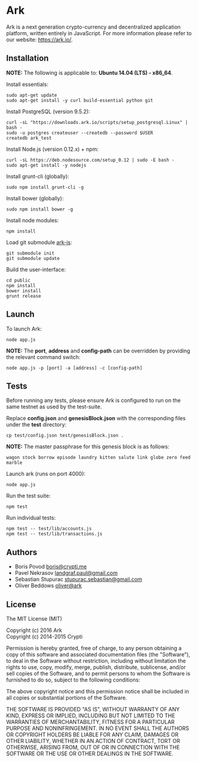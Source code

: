# Ark

Ark is a next generation crypto-currency and decentralized application platform, written entirely in JavaScript. For more information please refer to our website: https://ark.io/.

## Installation

**NOTE:** The following is applicable to: **Ubuntu 14.04 (LTS) - x86_64**.

Install essentials:

```
sudo apt-get update
sudo apt-get install -y curl build-essential python git
```

Install PostgreSQL (version 9.5.2):

```
curl -sL "https://downloads.ark.io/scripts/setup_postgresql.Linux" | bash -
sudo -u postgres createuser --createdb --password $USER
createdb ark_test
```

Install Node.js (version 0.12.x) + npm:

```
curl -sL https://deb.nodesource.com/setup_0.12 | sudo -E bash -
sudo apt-get install -y nodejs
```

Install grunt-cli (globally):

```
sudo npm install grunt-cli -g
```

Install bower (globally):

```
sudo npm install bower -g
```

Install node modules:

```
npm install
```

Load git submodule [ark-js](https://github.com/LiskHQ/ark-js):

```
git submodule init
git submodule update
```

Build the user-interface:

```
cd public
npm install
bower install
grunt release
```

## Launch

To launch Ark:

```
node app.js
```

**NOTE:** The **port**, **address** and **config-path** can be overridden by providing the relevant command switch:

```
node app.js -p [port] -a [address] -c [config-path]
```

## Tests

Before running any tests, please ensure Ark is configured to run on the same testnet as used by the test-suite.

Replace **config.json** and **genesisBlock.json** with the corresponding files under the **test** directory:

```
cp test/config.json test/genesisBlock.json .
```

**NOTE:** The master passphrase for this genesis block is as follows:

```
wagon stock borrow episode laundry kitten salute link globe zero feed marble
```

Launch ark (runs on port 4000):

```
node app.js
```

Run the test suite:

```
npm test
```

Run individual tests:

```
npm test -- test/lib/accounts.js
npm test -- test/lib/transactions.js
```

## Authors

- Boris Povod <boris@crypti.me>
- Pavel Nekrasov <landgraf.paul@gmail.com>
- Sebastian Stupurac <stupurac.sebastian@gmail.com>
- Oliver Beddows <oliver@ark>

## License

The MIT License (MIT)

Copyright (c) 2016 Ark  
Copyright (c) 2014-2015 Crypti

Permission is hereby granted, free of charge, to any person obtaining a copy of this software and associated documentation files (the "Software"), to deal in the Software without restriction, including without limitation the rights to use, copy, modify, merge, publish, distribute, sublicense, and/or sell copies of the Software, and to permit persons to whom the Software is furnished to do so, subject to the following conditions:  

The above copyright notice and this permission notice shall be included in all copies or substantial portions of the Software.

THE SOFTWARE IS PROVIDED "AS IS", WITHOUT WARRANTY OF ANY KIND, EXPRESS OR IMPLIED, INCLUDING BUT NOT LIMITED TO THE WARRANTIES OF MERCHANTABILITY, FITNESS FOR A PARTICULAR PURPOSE AND NONINFRINGEMENT. IN NO EVENT SHALL THE AUTHORS OR COPYRIGHT HOLDERS BE LIABLE FOR ANY CLAIM, DAMAGES OR OTHER LIABILITY, WHETHER IN AN ACTION OF CONTRACT, TORT OR OTHERWISE, ARISING FROM, OUT OF OR IN CONNECTION WITH THE SOFTWARE OR THE USE OR OTHER DEALINGS IN THE SOFTWARE.
